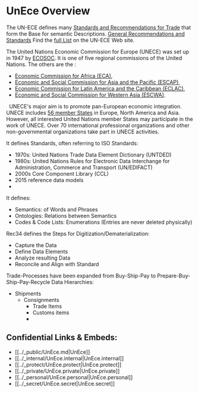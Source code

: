 # UnEce Overview

The UN-ECE defines many [Standards and Recommendations for Trade](https://unece.org/trade/uncefact/mainstandards)  that form the Base for semantic Descriptions. [General Recommendations and Standards](https://tfig.unece.org/contents/recommendations-and-standards.htm)
Find the [full List](https://tfig.unece.org/contents/unece-uncefact-recommendations.htm) on the UN-ECE Web site. 

The United Nations Economic Commission for Europe (UNECE) was set up in 1947 by [ECOSOC](http://www.un.org/esa/coordination/ecosoc/). It is one of five regional commissions of the United Nations. The others are the :

-   [Economic Commission for Africa (ECA)](http://uneca.org/),
-   [Economic and Social Commission for Asia and the Pacific (ESCAP)](http://www.unescap.org/),
-   [Economic Commission for Latin America and the Caribbean (ECLAC)](http://www.eclac.org/),
-   [Economic and Social Commission for Western Asia (ESCWA)](http://www.escwa.un.org/).

 
UNECE's major aim is to promote pan-European economic integration. UNECE includes [56 member States](http://www.unece.org/oes/nutshell/member_States_representatives.html) in Europe, North America and Asia. However, all interested United Nations member States may participate in the work of UNECE. Over 70 international professional organizations and other non-governmental organizations take part in UNECE activities.

It defines Standards, often referring to ISO Standards: 
- 1970s: United Nations Trade Data Element Dictionary (UNTDED)
- 1980s: United Nations Rules for Electronic Data Interchange for Administration, Commerce and Transport (UN/EDIFACT)
- 2000s Core Component Library (CCL)
- 2015 reference data models 
- 

It defines:
- Semantics: of Words and Phrases 
- Ontologies: Relations between Semantics 
- Codes & Code Lists: Enumerations (Entries are never deleted physically)

Rec34 defines the Steps for Digitization/Dematerialization: 
- Capture the Data 
- Define Data Elements 
- Analyze resulting Data 
- Reconcile and Align with Standard

Trade-Processes have been expanded from Buy-Ship-Pay to Prepare-Buy-Ship-Pay-Recycle 
Data Hierarchies: 
- Shipments 
	- Consignments 
		- Trade Items 
		- Customs items 
		- 




## Confidential Links & Embeds: 
- [[../_public/UnEce.md|UnEce]] 
- [[../_internal/UnEce.internal|UnEce.internal]] 
- [[../_protect/UnEce.protect|UnEce.protect]] 
- [[../_private/UnEce.private|UnEce.private]] 
- [[../_personal/UnEce.personal|UnEce.personal]] 
- [[../_secret/UnEce.secret|UnEce.secret]]

